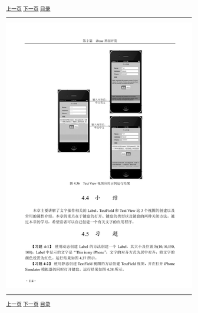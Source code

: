 [上一页](125.md) [下一页](127.md) [目录](../README.md)

***

![126](../images/126.png)

***

[上一页](125.md) [下一页](127.md) [目录](../README.md)